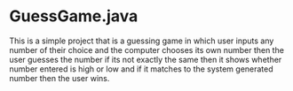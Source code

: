 # GuessGame.java

This is a simple project that is a guessing game in which user inputs any number of their choice and the computer chooses its own number then the user guesses the  number if its not exactly the same then it shows whether number entered is high or low and if it matches to the system generated number then the user wins.
